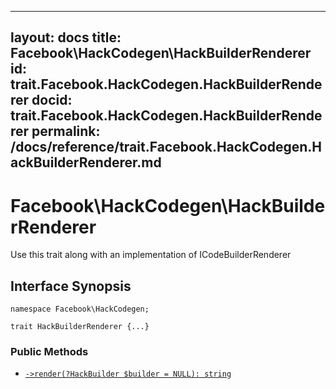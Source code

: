 
***

layout: docs
title: Facebook\\HackCodegen\\HackBuilderRenderer
id: trait.Facebook.HackCodegen.HackBuilderRenderer
docid: trait.Facebook.HackCodegen.HackBuilderRenderer
permalink: /docs/reference/trait.Facebook.HackCodegen.HackBuilderRenderer.md
---







# Facebook\\HackCodegen\\HackBuilderRenderer




Use this trait along with an implementation of ICodeBuilderRenderer




## Interface Synopsis




``` Hack
namespace Facebook\HackCodegen;

trait HackBuilderRenderer {...}
```




### Public Methods




* [` ->render(?HackBuilder $builder = NULL): string `](<trait.Facebook.HackCodegen.HackBuilderRenderer.render.md>)